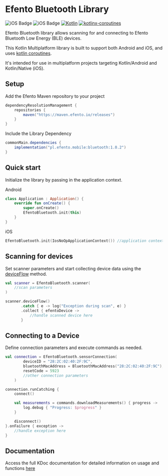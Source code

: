 # Efento Bluetooth Library
![iOS Badge](https://img.shields.io/badge/platform-Android-green) ![iOS Badge](https://img.shields.io/badge/platform-iOS-blue) [![Kotlin](https://img.shields.io/badge/kotlin-2.0.21-indigo)](http://kotlinlang.org) [![kotlinx-coroutines](https://img.shields.io/badge/kotlinx--coroutines-1.9.0-indigo)](http://kotlinlang.org) 

Efento Bluetooth library allows scanning for and connecting to Efento Bluetooth Low Energy (BLE) devices.

This Kotlin Multiplatform library is built to support both Android and iOS, and uses [kotlin coroutines](https://kotlinlang.org/docs/coroutines-guide.html).

It's intended for use in multiplatform projects targeting Kotlin/Android and Kotlin/Native (iOS).

## Setup

Add the Efento Maven repository to your project

```groovy
dependencyResolutionManagement {
    repositories {
        maven("https://maven.efento.io/releases")
    }
}
```

Include the Library Dependency

```groovy
commonMain.dependencies {
    implementation("pl.efento.mobile:bluetooth:1.0.2")
}
```

## Quick start

Initialize the library by passing in the application context.

Android
```kotlin
class Application : Application() {
    override fun onCreate() {
        super.onCreate()
        EfentoBluetooth.init(this)
    }
}
```

iOS
```kotlin
EfentoBluetooth.init(IosNoOpApplicationContext()) //application context is not applicable for iOS
```

## Scanning for devices

Set scanner parameters and start collecting device data using the [deviceFlow](https://kotlinlang.org/docs/flow.html#flows) method.

```kotlin
val scanner = EfentoBluetooth.scanner(
    //scan parameters
)

scanner.deviceFlow()
       .catch { e -> log("Exception during scan", e) }
       .collect { efentoDevice -> 
           //handle scanned device here
       }
```

## Connecting to a Device

Define connection parameters and execute commands as needed.

```kotlin
val connection = EfentoBluetooth.sensorConnection(
        deviceID = "28:2C:02:40:2F:9C",
        bluetoothMacAddress = BluetoothMacAddress("28:2C:02:40:2F:9C"),
        resetCode = 5923
        //other connection parameters
    )

connection.runCatching {
    connect()

    val measurements = commands.downloadMeasurements() { progress ->
        log.debug { "Progress: $progress" }
    }

    disconnect()
}.onFailure { exception ->
    //handle exception here
}
```

## Documentation

Access the full KDoc documentation for detailed information on usage and functions [here](https://efento.github.io/Efento-Bluetooth-SDK/)
